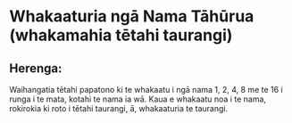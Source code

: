 # Whakaaturia ngā Nama Tāhūrua (whakamahia tētahi taurangi)

## Herenga:

Waihangatia tētahi papatono ki te whakaatu i ngā nama 1, 2, 4, 8 me te 16 i runga i te mata, kotahi te nama ia wā. Kaua e whakaatu noa i te nama, rokirokia ki roto i tētahi taurangi, ā, whakaaturia te taurangi.